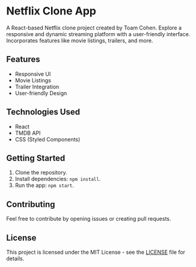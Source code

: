 # Netflix Clone App

A React-based Netflix clone project created by Toam Cohen. Explore a responsive and dynamic streaming platform with a user-friendly interface. Incorporates features like movie listings, trailers, and more.

## Features

- Responsive UI
- Movie Listings
- Trailer Integration
- User-friendly Design

## Technologies Used

- React
- TMDB API
- CSS (Styled Components)

## Getting Started

1. Clone the repository.
2. Install dependencies: `npm install`.
3. Run the app: `npm start`.

## Contributing

Feel free to contribute by opening issues or creating pull requests.

## License

This project is licensed under the MIT License - see the [LICENSE](LICENSE) file for details.
